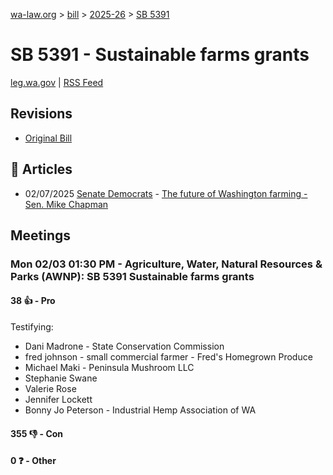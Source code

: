 [wa-law.org](/) > [bill](/bill/) > [2025-26](/bill/2025-26/) > [SB 5391](/bill/2025-26/sb/5391/)

# SB 5391 - Sustainable farms grants
[leg.wa.gov](https://app.leg.wa.gov/billsummary?BillNumber=5391&Year=2025&Initiative=false) | [RSS Feed](./rss.xml)

## Revisions
* [Original Bill](1/)

## 📰 Articles
* 02/07/2025 [Senate Democrats](/org/senate_democrats/) - [The future of Washington farming - Sen. Mike Chapman](https://senatedemocrats.wa.gov/chapman/2025/02/07/the-future-of-washington-farming/#:~:text=Another%20bill)

## Meetings
### Mon 02/03 01:30 PM - Agriculture, Water, Natural Resources & Parks (AWNP): SB 5391 Sustainable farms grants
#### 38 👍 - Pro
Testifying:
* Dani Madrone - State Conservation Commission
* fred johnson - small commercial farmer - Fred's Homegrown Produce
* Michael Maki - Peninsula Mushroom LLC
* Stephanie Swane
* Valerie Rose
* Jennifer Lockett
* Bonny Jo Peterson - Industrial Hemp Association of WA

#### 355 👎 - Con

#### 0 ❓ - Other
